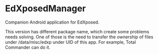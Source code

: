 EdXposedManager
===============

Companion Android application for EdXposed.

This version has different package name, which create some problems needs solving.
One of those is the need to transfer the ownership of files under /data/misc/edxp under UID of this app.
For example, Total Commander can do it.